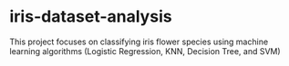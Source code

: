 # iris-dataset-analysis
This project focuses on classifying iris flower species using machine learning algorithms (Logistic Regression, KNN, Decision Tree, and SVM)
